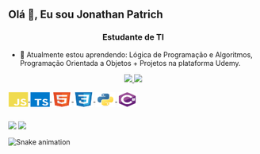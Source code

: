 ## Olá 👋, Eu sou Jonathan Patrich
<h3 align = "center"> Estudante de TI </h3>

- 🌱 Atualmente estou aprendendo: Lógica de Programação e Algoritmos,
                                  Programação Orientada a Objetos + Projetos
                                  na plataforma Udemy.
<div align="center">
  <a href="https://github.com/tiksom48">
  <img height="180em" src="https://github-readme-stats.vercel.app/api?username=tiksom48&show_icons=true&theme=dark&include_all_commits=true&count_private=true"/>
  <img height="180em" src="https://github-readme-stats.vercel.app/api/top-langs/?username=tiksom48&layout=compact&langs_count=7&theme=dark"/>
</div>
<div style="display: inline_block"><br>
  <img align="center" alt="Tiksom-Js" height="30" width="40" src="https://raw.githubusercontent.com/devicons/devicon/master/icons/javascript/javascript-plain.svg">
  <img align="center" alt="Tiksom-Ts" height="30" width="40" src="https://raw.githubusercontent.com/devicons/devicon/master/icons/typescript/typescript-plain.svg">
  <img align="center" alt="Tiksom-HTML" height="30" width="40" src="https://raw.githubusercontent.com/devicons/devicon/master/icons/html5/html5-original.svg">
  <img align="center" alt="Tiksom-CSS" height="30" width="40" src="https://raw.githubusercontent.com/devicons/devicon/master/icons/css3/css3-original.svg">
  <img align="center" alt="Tiksom-Python" height="30" width="40" src="https://raw.githubusercontent.com/devicons/devicon/master/icons/python/python-original.svg">
  <img align="center" alt="Tiksom-Csharp" height="30" width="40" src="https://raw.githubusercontent.com/devicons/devicon/master/icons/csharp/csharp-original.svg">
  
</div>
  
  ##
 
<div> 
  <a href="https://www.instagram.com/jonathanpatrich/" target="_blank"><img src="https://img.shields.io/badge/-Instagram-%23E4405F?style=for-the-badge&logo=instagram&logoColor=white" target="_blank"></a>
  <a href="https://www.linkedin.com/in/jonathanpatrich/" target="_blank"><img src="https://img.shields.io/badge/-LinkedIn-%230077B5?style=for-the-badge&logo=linkedin&logoColor=white" target="_blank"></a> 
 
  ![Snake animation](https://github.com/tiksom48)
 
</div>

